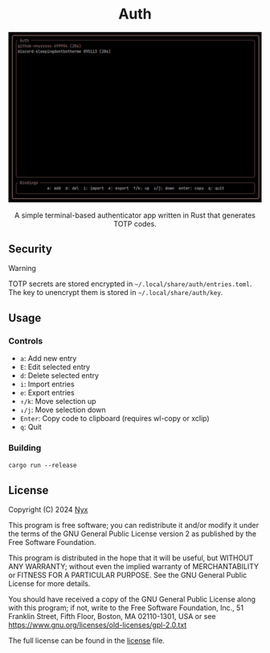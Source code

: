 <div align="center">

# Auth

![](.github/auth.png)

A simple terminal-based authenticator app written in Rust that generates TOTP codes.

</div>

## Security

> [!WARNING]
> TOTP secrets are stored encrypted in `~/.local/share/auth/entries.toml`. The key to unencrypt them is stored in `~/.local/share/auth/key`.

## Usage

### Controls

- `a`: Add new entry
- `E`: Edit selected entry
- `d`: Delete selected entry
- `i`: Import entries
- `e`: Export entries
- `↑/k`: Move selection up
- `↓/j`: Move selection down
- `Enter`: Copy code to clipboard (requires wl-copy or xclip)
- `q`: Quit

### Building

```
cargo run --release
```

## License

Copyright (C) 2024 [Nyx](https://github.com/nnyyxxxx)

This program is free software; you can redistribute it and/or modify it under the terms of the GNU General Public License version 2 as published by the Free Software Foundation.

This program is distributed in the hope that it will be useful, but WITHOUT ANY WARRANTY; without even the implied warranty of MERCHANTABILITY or FITNESS FOR A PARTICULAR PURPOSE. See the GNU General Public License for more details.

You should have received a copy of the GNU General Public License along with this program; if not, write to the Free Software Foundation, Inc., 51 Franklin Street, Fifth Floor, Boston, MA 02110-1301, USA or see <https://www.gnu.org/licenses/old-licenses/gpl-2.0.txt>

The full license can be found in the [license](license) file.
